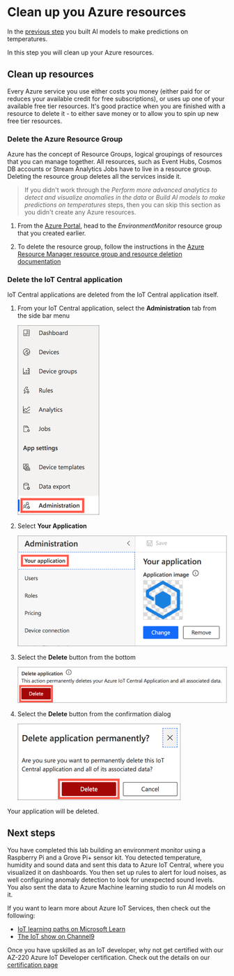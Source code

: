 # Clean up you Azure resources

In the [previous step](./build-ai-models.md) you built AI models to make predictions on temperatures.

In this step you will clean up your Azure resources.

## Clean up resources

Every Azure service you use either costs you money (either paid for or reduces your available credit for free subscriptions), or uses up one of your available free tier resources. It's good practice when you are finished with a resource to delete it - to either save money or to allow you to spin up new free tier resources.

### Delete the Azure Resource Group

Azure has the concept of Resource Groups, logical groupings of resources that you can manage together. All resources, such as Event Hubs, Cosmos DB accounts or Stream Analytics Jobs have to live in a resource group. Deleting the resource group deletes all the services inside it.

> If you didn't work through the *Perform more advanced analytics to detect and visualize anomalies in the data* or *Build AI models to make predictions on temperatures* steps, then you can skip this section as you didn't create any Azure resources.

1. From the [Azure Portal](https://portal.azure.com/?WT.mc_id=iotcurriculum-github-jabenn), head to the *EnvironmentMonitor* resource group that you created earlier.

1. To delete the resource group, follow the instructions in the [Azure Resource Manager resource group and resource deletion documentation](https://docs.microsoft.com/azure/azure-resource-manager/management/delete-resource-group?tabs=azure-portal&WT.mc_id=iotcurriculum-github-jabenn)

### Delete the IoT Central application

IoT Central applications are deleted from the IoT Central application itself.

1. From your IoT Central application, select the **Administration** tab from the side bar menu

    ![The administration menu](../images/iot-central-menu-administration.png)

1. Select **Your Application**

    ![Your application menu item](../images/iot-central-administration-your-application.png)

1. Select the **Delete** button from the bottom

    ![The delete application button](../images/iot-central-administration-your-application-delete-application-button.png)

1. Select the **Delete** button from the confirmation dialog

    ![The delete confirmation dialog](../images/iot-central-administration-your-application-delete-application-confirmation.png)

Your application will be deleted.

## Next steps

You have completed this lab building an environment monitor using a Raspberry Pi and a Grove Pi+ sensor kit. You detected temperature, humidity and sound data and sent this data to Azure IoT Central, where you visualized it on dashboards. You then set up rules to alert for loud noises, as well configuring anomaly detection to look for unexpected sound levels. You also sent the data to Azure Machine learning studio to run AI models on it.

If you want to learn more about Azure IoT Services, then check out the following:

* [IoT learning paths on Microsoft Learn](https://docs.microsoft.com/learn/browse/?term=IOT&WT.mc_id=iotcurriculum-github-jabenn)
* [The IoT show on Channel9](https://channel9.msdn.com/Shows/Internet-of-Things-Show/?WT.mc_id=iotcurriculum-github-jabenn)

Once you have upskilled as an IoT developer, why not get certified with our AZ-220 Azure IoT Developer certification. Check out the details on our [certification page](https://docs.microsoft.com/learn/certifications/azure-iot-developer-specialty?WT.mc_id=iotcurriculum-github-jabenn)
